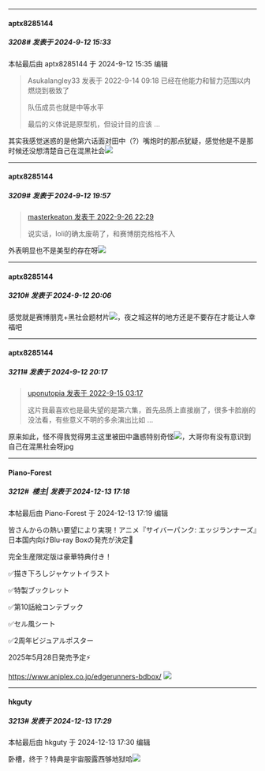 ﻿*****

####  aptx8285144  
##### 3208#       发表于 2024-9-12 15:33

 本帖最后由 aptx8285144 于 2024-9-12 15:35 编辑 
<blockquote>Asukalangley33 发表于 2022-9-14 09:18
已经在他能力和智力范围以内燃烧到极致了

队伍成员也就是中等水平

最后的义体说是原型机，但设计目的应该 ...</blockquote>
其实我感觉迷惑的是他第六话面对田中（?）嘴炮时的那点犹疑，感觉他是不是那时候还没想清楚自己在混黑社会<img src="https://static.saraba1st.com/image/smiley/face2017/068.png" referrerpolicy="no-referrer">


*****

####  aptx8285144  
##### 3209#       发表于 2024-9-12 19:57

<blockquote><a href="httphttps://bbs.saraba1st.com/2b/forum.php?mod=redirect&amp;goto=findpost&amp;pid=57662917&amp;ptid=2069884" target="_blank">masterkeaton 发表于 2022-9-26 22:29</a>

说实话，loli的确太废萌了，和赛博朋克格格不入</blockquote>
外表明显也不是美型的存在呀<img src="https://static.saraba1st.com/image/smiley/face2017/053.png" referrerpolicy="no-referrer">


*****

####  aptx8285144  
##### 3210#       发表于 2024-9-12 20:06

感觉就是赛博朋克+黑社会题材片<img src="https://static.saraba1st.com/image/smiley/face2017/068.png" referrerpolicy="no-referrer">，夜之城这样的地方还是不要存在才能让人幸福吧


*****

####  aptx8285144  
##### 3211#       发表于 2024-9-12 20:17

<blockquote><a href="httphttps://bbs.saraba1st.com/2b/forum.php?mod=redirect&amp;goto=findpost&amp;pid=57490738&amp;ptid=2069884" target="_blank">uponutopia 发表于 2022-9-15 03:17</a>

这片我最喜欢也是最失望的是第六集，首先品质上直接崩了，很多卡脸崩的没法看，有些意义不明的多余演出比如 ...</blockquote>
原来如此，怪不得我觉得男主这里被田中蛊惑特别奇怪<img src="https://static.saraba1st.com/image/smiley/face2017/068.png" referrerpolicy="no-referrer">，大哥你有没有意识到自己在混黑社会呀jpg

*****

####  Piano-Forest  
##### 3212#         楼主| 发表于 2024-12-13 17:18

 本帖最后由 Piano-Forest 于 2024-12-13 17:19 编辑 

皆さんからの熱い要望により実現！アニメ『サイバーパンク: エッジランナーズ』日本国内向けBlu-ray Boxの発売が決定🎉

完全生産限定版は豪華特典付き！

✅描き下ろしジャケットイラスト

✅特製ブックレット

✅第10話絵コンテブック

✅セル風シート

✅2周年ビジュアルポスター

2025年5月28日発売予定⚡️

https://www.aniplex.co.jp/edgerunners-bdbox/
<img src="https://p.sda1.dev/20/2e4499f588cd5dbb38f372dccfe8a82b/20241213_171720.jpg" referrerpolicy="no-referrer">


*****

####  hkguty  
##### 3213#       发表于 2024-12-13 17:29

 本帖最后由 hkguty 于 2024-12-13 17:30 编辑 

卧槽，终于？特典是宇宙服露西够地狱哈<img src="https://static.saraba1st.com/image/smiley/face2017/049.png" referrerpolicy="no-referrer">

